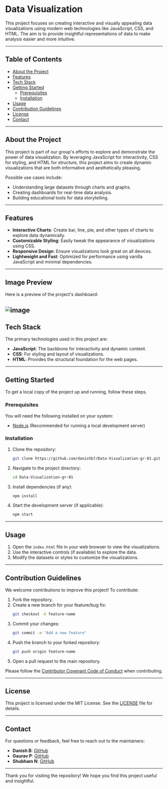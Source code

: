 # Data Visualization

This project focuses on creating interactive and visually appealing data visualizations using modern web technologies like JavaScript, CSS, and HTML. The aim is to provide insightful representations of data to make analysis easier and more intuitive.

---

## Table of Contents

- [About the Project](#about-the-project)
- [Features](#features)
- [Tech Stack](#tech-stack)
- [Getting Started](#getting-started)
  - [Prerequisites](#prerequisites)
  - [Installation](#installation)
- [Usage](#usage)
- [Contribution Guidelines](#contribution-guidelines)
- [License](#license)
- [Contact](#contact)

---

## About the Project

This project is part of our group's efforts to explore and demonstrate the power of data visualization. By leveraging JavaScript for interactivity, CSS for styling, and HTML for structure, this project aims to create dynamic visualizations that are both informative and aesthetically pleasing.

Possible use cases include:

- Understanding large datasets through charts and graphs.
- Creating dashboards for real-time data analysis.
- Building educational tools for data storytelling.

---

## Features

- **Interactive Charts**: Create bar, line, pie, and other types of charts to explore data dynamically.
- **Customizable Styling**: Easily tweak the appearance of visualizations using CSS.
- **Responsive Design**: Ensure visualizations look great on all devices.
- **Lightweight and Fast**: Optimized for performance using vanilla JavaScript and minimal dependencies.

---

## Image Preview

Here is a preview of the project's dashboard:

![image](https://github.com/user-attachments/assets/c4e4a034-a679-4b94-829a-ad695e2ab786)
---

## Tech Stack

The primary technologies used in this project are:

- **JavaScript**: The backbone for interactivity and dynamic content.
- **CSS**: For styling and layout of visualizations.
- **HTML**: Provides the structural foundation for the web pages.

---

## Getting Started

To get a local copy of the project up and running, follow these steps.

### Prerequisites

You will need the following installed on your system:

- [Node.js](https://nodejs.org/) (Recommended for running a local development server)

### Installation

1. Clone the repository:
   ```bash
   git clone https://github.com/danishb7/Data-Visualization-gr-01.git
   ```
2. Navigate to the project directory:
   ```bash
   cd Data-Visualization-gr-01
   ```

3. Install dependencies (if any):
   ```bash
   npm install
   ```

4. Start the development server (if applicable):
   ```bash
   npm start
   ```

---

## Usage

1. Open the `index.html` file in your web browser to view the visualizations.
2. Use the interactive controls (if available) to explore the data.
3. Modify the datasets or styles to customize the visualizations.


---

## Contribution Guidelines

We welcome contributions to improve this project! To contribute:

1. Fork the repository.
2. Create a new branch for your feature/bug fix:
   ```bash
   git checkout -b feature-name
   ```
3. Commit your changes:
   ```bash
   git commit -m "Add a new feature"
   ```
4. Push the branch to your forked repository:
   ```bash
   git push origin feature-name
   ```
5. Open a pull request to the main repository.

Please follow the [Contributor Covenant Code of Conduct](https://www.contributor-covenant.org/) when contributing.

---

## License

This project is licensed under the MIT License. See the [LICENSE](LICENSE) file for details.

---

## Contact

For questions or feedback, feel free to reach out to the maintainers:

- **Danish B**: [GitHub](https://github.com/danishb7)
- **Gaurav P**: [GitHub](https://github.com/GauravP1101)
- **Shubham N**: [GitHub](https://github.com/shubhamdevjs)

---

Thank you for visiting the repository! We hope you find this project useful and insightful.
